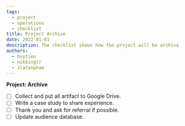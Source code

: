 ```yaml
---
tags:
  - project
  - operations
  - checklist
title: Project Archive
date: 2022-01-01
description: The checklist shows how the project will be archive
authors:
  - huytieu
  - nikkingtr
  - zlatanpham
---
```


**Project: Archive**

- [ ] Collect and put all artifact to Google Drive.
- [ ] Write a case study to share experience.
- [ ] Thank you and ask for referral if possible.
- [ ] Update audience database.
